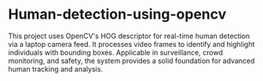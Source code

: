 # Human-detection-using-opencv
This project uses OpenCV's HOG descriptor for real-time human detection via a laptop camera feed. It processes video frames to identify and highlight individuals with bounding boxes. Applicable in surveillance, crowd monitoring, and safety, the system provides a solid foundation for advanced human tracking and analysis.
